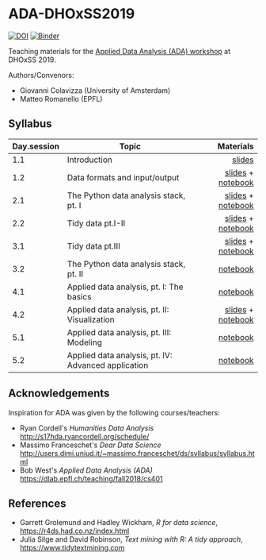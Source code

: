 # ADA-DHOxSS2019
[![DOI](https://zenodo.org/badge/DOI/10.5281/zenodo.3352830.svg)](https://doi.org/10.5281/zenodo.3352830) [![Binder](https://mybinder.org/badge_logo.svg)](https://mybinder.org/v2/gh/mromanello/ADA-DHOxSS2019/master)


Teaching materials for the [Applied Data Analysis (ADA) workshop](https://www.dhoxss.net/applied-data-analysis) at DHOxSS 2019.

Authors/Convenors:
- Giovanni Colavizza (University of Amsterdam)
- Matteo Romanello (EPFL)

## Syllabus

| Day.session         | Topic           | Materials  |
| ------------- |-------------| -----:|
| 1.1      | Introduction | <a href='slides/1.1 Introduction.pdf'>slides</a> |
| 1.2      | Data formats and input/output | <a href='slides/1.2 Import.pdf'>slides</a> + <a href='notebooks/1.2 Import.ipynb'>notebook</a> |
| 2.1      | The Python data analysis stack, pt. I  | <a href='slides/1.2 Import.pdf'>slides</a> + <a href='notebooks/2.1 Skills.ipynb'>notebook</a> |
| 2.2      | Tidy data pt.I-II  | <a href='slides/2.2 Tidy data.pdf'>slides</a> + <a href='notebooks/2.2 Tidy data.ipynb'>notebook</a> |
| 3.1      | Tidy data pt.III | <a href='slides/3.1 Data wrangling.pdf'>slides</a> + <a href='notebooks/2.2 Tidy data.ipynb'>notebook</a>|
| 3.2      | The Python data analysis stack, pt. II  |  <a href='notebooks/3.2 Skills, Wrangling.ipynb'>notebook</a> |
| 4.1      | Applied data analysis, pt. I: The basics  | <a href='notebooks/4.1 Exploratory data analysis and working with texts.ipynb'>notebook</a> |
| 4.2      | Applied data analysis, pt. II: Visualization  | <a href='slides/4.2 Visualization.pdf'>slides</a> + <a href='notebooks/4.2 Visualize.ipynb'>notebook</a> |
| 5.1      | Applied data analysis, pt. III: Modeling  | <a href='notebooks/5.1 Modelling.ipynb'>notebook</a>|
| 5.2      | Applied data analysis, pt. IV: Advanced application  | <a href='notebooks/5.2 Visualize, Model.ipynb'>notebook</a> |





## Acknowledgements

Inspiration for ADA was given by the following courses/teachers:

* Ryan Cordell's *Humanities Data Analysis* http://s17hda.ryancordell.org/schedule/
* Massimo Franceschet's *Dear Data Science* http://users.dimi.uniud.it/~massimo.franceschet/ds/syllabus/syllabus.html
* Bob West's *Applied Data Analysis (ADA)* https://dlab.epfl.ch/teaching/fall2018/cs401

## References

* Garrett Grolemund and Hadley Wickham, *R for data science*, https://r4ds.had.co.nz/index.html
* Julia Silge and David Robinson, *Text mining with R: A tidy approach*, https://www.tidytextmining.com
